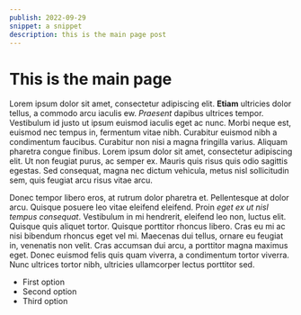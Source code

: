 ```yaml
---
publish: 2022-09-29
snippet: a snippet
description: this is the main page post
---
```


# This is the main page

Lorem ipsum dolor sit amet, consectetur adipiscing elit. **Etiam** ultricies
dolor tellus, a commodo arcu iaculis ew. _Praesent_ dapibus ultrices tempor.
Vestibulum id justo ut ipsum euismod iaculis eget ac nunc. Morbi neque est,
euismod nec tempus in, fermentum vitae nibh. Curabitur euismod nibh a
condimentum faucibus. Curabitur non nisi a magna fringilla varius. Aliquam
pharetra congue finibus. Lorem ipsum dolor sit amet, consectetur adipiscing
elit. Ut non feugiat purus, ac semper ex. Mauris quis risus quis odio sagittis
egestas. Sed consequat, magna nec dictum vehicula, metus nisl sollicitudin sem,
quis feugiat arcu risus vitae arcu.

Donec tempor libero eros, at rutrum dolor pharetra et. Pellentesque at dolor
arcu. Quisque posuere leo vitae eleifend eleifend. Proin _eget ex ut nisl tempus
consequat_. Vestibulum in mi hendrerit, eleifend leo non, luctus elit. Quisque
quis aliquet tortor. Quisque porttitor rhoncus libero. Cras eu mi ac nisi
bibendum rhoncus eget vel mi. Maecenas dui tellus, ornare eu feugiat in,
venenatis non velit. Cras accumsan dui arcu, a porttitor magna maximus eget.
Donec euismod felis quis quam viverra, a condimentum tortor viverra. Nunc
ultrices tortor nibh, ultricies ullamcorper lectus porttitor sed.

- First option
- Second option
- Third option
